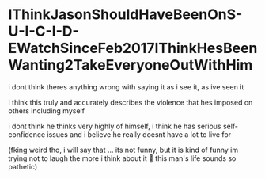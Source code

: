 # IThinkJasonShouldHaveBeenOnS-U-I-C-I-D-EWatchSinceFeb2017IThinkHesBeenWanting2TakeEveryoneOutWithHim

i dont think theres anything wrong with saying it as i see it, as ive seen it

i think this truly and accurately describes the violence that hes imposed on others including myself 

i dont think he thinks very highly of himself, i think he has serious self-confidence issues and i believe he really doesnt have a lot to live for

(fking weird tho, i will say that ... its not funny, but it is kind of funny im trying not to laugh the more i think about it 🤭 this man's life sounds so pathetic)
